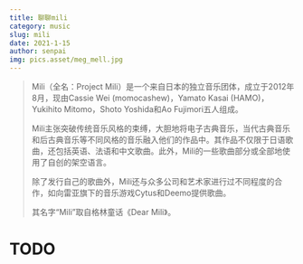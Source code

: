 ```yaml
---
title: 聊聊mili
category: music
slug: mili
date: 2021-1-15
author: senpai
img: pics.asset/meg_mell.jpg
---
```


> Mili（全名：Project Mili）是一个来自日本的独立音乐团体，成立于2012年8月，现由Cassie Wei (momocashew)，Yamato Kasai (HAMO)，Yukihito Mitomo，Shoto Yoshida和Ao Fujimori五人组成。
>
> <!-- end -->
>
> Mili主张突破传统音乐风格的束缚，大胆地将电子古典音乐，当代古典音乐和后古典音乐等不同风格的音乐融入他们的作品中。其作品不仅限于日语歌曲，还包括英语、法语和中文歌曲。此外，Mili的一些歌曲部分或全部地使用了自创的架空语言。
>
> 除了发行自己的歌曲外，Mili还与众多公司和艺术家进行过不同程度的合作，如向雷亚旗下的音乐游戏Cytus和Deemo提供歌曲。
>
> 其名字“Mili”取自格林童话《Dear Mili》。

# TODO